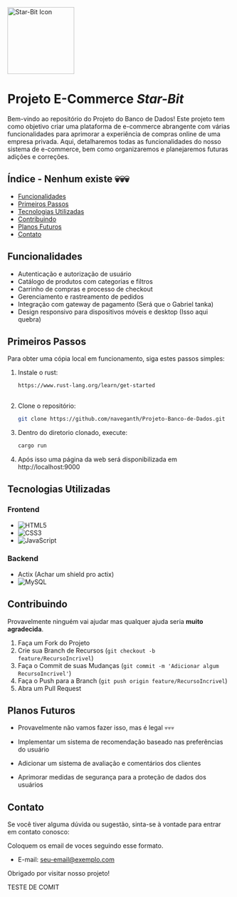<p align="left">
  <img src="https://t.ly/rClBQ" alt="Star-Bit Icon" width="150" height="150">
</p>

# Projeto E-Commerce  *Star-Bit*

Bem-vindo ao repositório do Projeto do Banco de Dados! 
Este projeto tem como objetivo criar uma plataforma de e-commerce abrangente com várias funcionalidades para aprimorar a experiência de compras online de uma empresa privada. Aqui, detalharemos todas as funcionalidades do nosso sistema de e-commerce, bem como organizaremos e planejaremos futuras adições e correções.

## Índice - Nenhum existe 💀💀💀

- [Funcionalidades](#funcionalidades)
- [Primeiros Passos](#primeiros-passos)
- [Tecnologias Utilizadas](#tecnologias-utilizadas)
- [Contribuindo](#contribuindo)
- [Planos Futuros](#planos-futuros)
- [Contato](#contato)

## Funcionalidades

- Autenticação e autorização de usuário
- Catálogo de produtos com categorias e filtros
- Carrinho de compras e processo de checkout
- Gerenciamento e rastreamento de pedidos
- Integração com gateway de pagamento (Será que o Gabriel tanka) 
- Design responsivo para dispositivos móveis e desktop (Isso aqui quebra)

## Primeiros Passos 

Para obter uma cópia local em funcionamento, siga estes passos simples:

1. Instale o rust:
   
   ```bash
   https://www.rust-lang.org/learn/get-started
  
2. Clone o repositório:

   ```bash
   git clone https://github.com/naveganth/Projeto-Banco-de-Dados.git

3. Dentro do diretorio clonado, execute:
   ```bash
   cargo run

4. Após isso uma página da web será disponibilizada em http://localhost:9000

## Tecnologias Utilizadas 

### Frontend
- ![HTML5](https://img.shields.io/badge/-HTML5-E34F26?style=flat-square&logo=html5&logoColor=white)
- ![CSS3](https://img.shields.io/badge/-CSS3-1572B6?style=flat-square&logo=css3&logoColor=white)
- ![JavaScript](https://img.shields.io/badge/-JavaScript-F7DF1E?style=flat-square&logo=javascript&logoColor=black)
### Backend
- Actix (Achar um shield pro actix)
- ![MySQL](https://img.shields.io/badge/-MySQL-4479A1?style=flat-square&logo=mysql&logoColor=white)

## Contribuindo

Provavelmente ninguém vai ajudar mas qualquer ajuda seria **muito agradecida**.

1. Faça um Fork do Projeto
2. Crie sua Branch de Recursos (`git checkout -b feature/RecursoIncrivel`)
3. Faça o Commit de suas Mudanças (`git commit -m 'Adicionar algum RecursoIncrivel'`)
4. Faça o Push para a Branch (`git push origin feature/RecursoIncrivel`)
5. Abra um Pull Request

## Planos Futuros 
- Provavelmente não vamos fazer isso, mas é legal 💀💀💀
  
- Implementar um sistema de recomendação baseado nas preferências do usuário
- Adicionar um sistema de avaliação e comentários dos clientes
- Aprimorar medidas de segurança para a proteção de dados dos usuários

## Contato

Se você tiver alguma dúvida ou sugestão, sinta-se à vontade para entrar em contato conosco:

Coloquem os email de voces seguindo esse formato.
- E-mail: [seu-email@exemplo.com](mailto:seu-email@exemplo.com)

Obrigado por visitar nosso projeto!


TESTE DE COMIT